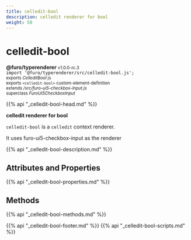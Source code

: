 ```yaml
---
title: celledit-bool
description: celledit renderer for bool
weight: 50
---
```


# celledit-bool
**@furo/typerenderer** <small>v1.0.0-rc.3</small>
<br>`import '@furo/typerenderer/src/celledit-bool.js';`<small>
<br>exports *CelleditBool* js
<br>exports `<celledit-bool>` custom-element-definition
<br>extends */src/furo-ui5-checkbox-input.js*
<br>superclass *FuroUi5CheckboxInput*</small>

{{% api "_celledit-bool-head.md" %}}

**celledit renderer for bool**

`celledit-bool` is a `celledit` context renderer.

It uses furo-ui5-checkbox-input as the renderer

{{% api "_celledit-bool-description.md" %}}


## Attributes and Properties
{{% api "_celledit-bool-properties.md" %}}



## Methods
{{% api "_celledit-bool-methods.md" %}}





{{% api "_celledit-bool-footer.md" %}}
{{% api "_celledit-bool-scripts.md" %}}
